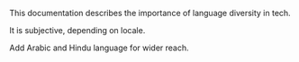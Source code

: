 This documentation describes the importance of language diversity in tech.

It is subjective, depending on locale.

Add Arabic and Hindu language for wider reach.


